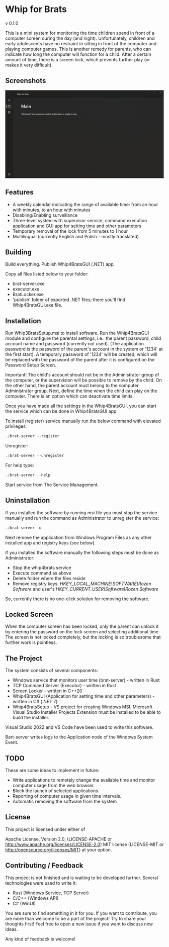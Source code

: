 # Whip for Brats

v 0.1.0

This is a mini system for monitoring the time children spend in front of a computer screen during the day (and night). Unfortunately, children and early adolescents have no restraint in sitting in front of the computer and playing computer games. This is another remedy for parents, who can indicate how long the computer will function for a child.
After a certain amount of time, there is a screen lock, which prevents further play (or makes it very difficult).

## Screenshots

![Whip for Brats GUI App](https://github.com/rozensoftware/whip4brats/blob/master/whip4bratsgui.png)

## Features

- A weekly calendar indicating the range of available time: from an hour with minutes, to an hour with minutes
- Disabling/Enabling surveillance
- Three-level system with supervisor service, command execution application and GUI app for setting time and other parameters
- Temporary removal of the lock from 5 minutes to 1 hour
- Multilingual (currently English and Polish - mostly translated)

## Building

Build everything. Publish Whip4BratsGUI (.NET) app.

Copy all files listed below to your folder:

- brat-server.exe
- executor.exe
- BratLocker.exe
- 'publish' folder of exported .NET files; there you'll find Whip4BratsGUI.exe file.

## Installation

Run Whip3BratsSetup.msi to install software.
Run the Whip4BratsGUI module and configure the parental settings, i.e.: the parent password, child account name and password (currently not used).
(The application password is the password of the parent's account in the system or '1234' at the first start).
A temporary password of '1234' will be created, which will be replaced with the password of the parent after it is configured on the Password Setup Screen.

Important! The child's account should not be in the Administrator group of the computer, or the supervision will be possible to remove by the child. On the other hand, the parent account must belong to the computer Administrator group.
Next, define the time when the child can play on the computer. There is an option which can deactivate time limits.

Once you have made all the settings in the Whip4BratsGUI, you can start the service which can be done in Whip4BratsGUI app.

To install (register) service manually run the below command with elevated privileges:

```powershell
./brat-server --register
```

Unregister:

```powershell
./brat-server --unregister
```

For help type:

```powershell
./brat-server --help
```

Start service from The Service Management.

## Uninstallation

If you installed the software by running *msi* file you must stop the service manually and run the command as Administrator to unregister the service:

```powershell
./brat-server -u
```

Next remove the application from Windows Program Files as any other installed app and registry keys (see below).

If you installed the software manually the following steps must be done as Administrator:

- Stop the whip4brats service
- Execute command as above
- Delete folder where the files reside
- Remove registry keys: *HKEY_LOCAL_MACHINE\SOFTWARE\Rozen Software* and user's *HKEY_CURRENT_USER\Software\Rozen Software*

So, currently there is no one-click solution for removing the software.

## Locked Screen

When the computer screen has been locked, only the parent can unlock it by entering the password on the lock screen and selecting additional time.
The screen is not locked completely, but the locking is so troublesome that further work is pointless.

## The Project

The system consists of several components:

- Windows service that monitors user time (brat-server) - written in Rust
- TCP Command Server (Executor) - written in Rust
- Screen Locker - written in C++20
- Whip4BratsGUI (Application for setting time and other parameters) - written in C# (.NET 7)
- Whip4BratsSetup - VS project for creating Windows MSI. Microsoft Visual Studio Installer Projects Extension must be installed to be able to build the installer.

Visual Studio 2022 and VS Code have been used to write this software.

Bart-server writes logs to the Application node of the Windows System Event.

## TODO

These are some ideas to implement in future:

- Write applications to remotely change the available time and monitor computer usage from the web browser.
- Block the launch of selected applications.
- Reporting of computer usage in given time intervals.
- Automatic removing the software from the system

## License

This project is licensed under either of

Apache License, Version 2.0, (LICENSE-APACHE or <http://www.apache.org/licenses/LICENSE-2.0>) MIT license (LICENSE-MIT or <http://opensource.org/licenses/MIT>) at your option.

## Contributing / Feedback

This project is not finished and is waiting to be developed further.
Several technologies were used to write it:

- Rust (Windows Service, TCP Server)
- C/C++ (Windows API)
- C# (WinUI)

You are sure to find something in it for you.
If you want to contribute, you are more than welcome to be a part of the project! Try to share your thoughts first! Feel free to open a new issue if you want to discuss new ideas.

Any kind of feedback is welcome!
